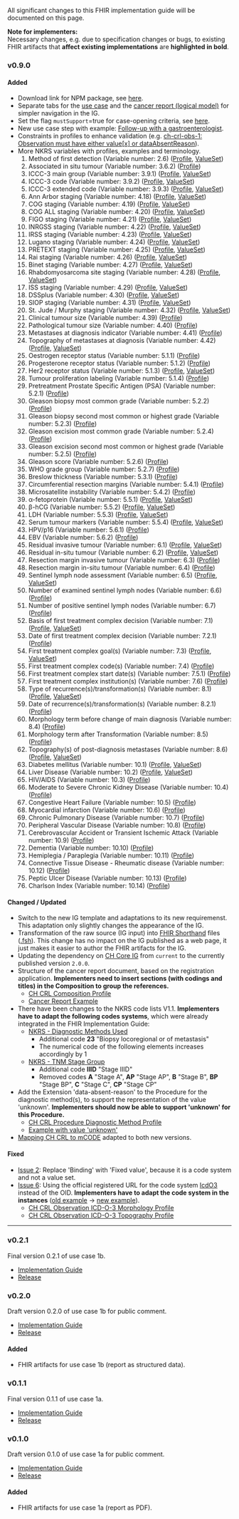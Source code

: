 
All significant changes to this FHIR implementation guide will be documented on this page.

**Note for implementers:**    
Necessary changes, e.g. due to specification changes or bugs, to existing FHIR artifacts that **affect existing implementations** are **highlighted in bold**.


### v0.9.0
 
#### Added
* Download link for NPM package, see [here](index.html#download).
* Separate tabs for the [use case](usecase-german.html) and the [cancer report (logical model)](logicalmodel.html) for simpler navigation in the IG.
* Set the flag `mustSupport`=true for case-opening criteria, see [here](index.html#case-opening-criteria-and-mustsupport).
* New use case step with example: [Follow-up with a gastroenterologist](usecase-german.html#nachsorge-beim-gastroenterologen).
* Constraints in profiles to enhance validation (e.g. [ch-crl-obs-1: Observation must have either value[x] or dataAbsentReason](StructureDefinition-ch-crl-observation-lymphaticinvasion.html)).
* More NKRS variables with profiles, examples and terminology. 
   1. Method of first detection (Variable number: 2.6) ([Profile](StructureDefinition-ch-crl-procedure-methodfirstdetection.html), [ValueSet](ValueSet-nkrs-methodfirstdetection.html))
   2. Associated in situ tumour (Variable number: 3.6.2) ([Profile](StructureDefinition-ch-crl-observation-associatedinsitutumour.html)) 
   3. ICCC-3 main group (Variable number: 3.9.1) ([Profile](StructureDefinition-ch-crl-observation-iccc3maingroup.html), [ValueSet](ValueSet-nkrs-iccc3maingroup.html))
   4. ICCC-3 code (Variable number: 3.9.2) ([Profile](StructureDefinition-ch-crl-observation-iccc3code.html), [ValueSet](ValueSet-nkrs-iccc3code.html))
   5. ICCC-3 extended code (Variable number: 3.9.3) ([Profile](StructureDefinition-ch-crl-observation-iccc3extendedcode.html), [ValueSet](ValueSet-nkrs-iccc3extendedcode.html))
   6. Ann Arbor staging (Variable number: 4.18) ([Profile](StructureDefinition-ch-crl-observation-annarborstaging.html), [ValueSet](ValueSet-nkrs-annarborstaging.html))
   7. COG staging (Variable number: 4.19) ([Profile](StructureDefinition-ch-crl-observation-cogstaging.html), [ValueSet](ValueSet-nkrs-cogstaging.html))
   8. COG ALL staging (Variable number: 4.20) ([Profile](StructureDefinition-ch-crl-observation-cogallstaging.html), [ValueSet](ValueSet-nkrs-cogallstaging.html))
   9. FIGO staging (Variable number: 4.21) ([Profile](StructureDefinition-ch-crl-observation-figostaging.html), [ValueSet](ValueSet-nkrs-figostaging.html))
   10. INRGSS staging (Variable number: 4.22) ([Profile](StructureDefinition-ch-crl-observation-inrgssstaging.html), [ValueSet](ValueSet-nkrs-inrgssstaging.html))
   11. IRSS staging (Variable number: 4.23) ([Profile](StructureDefinition-ch-crl-observation-irssstaging.html), [ValueSet](ValueSet-nkrs-irssstaging.html))
   12. Lugano staging (Variable number: 4.24) ([Profile](StructureDefinition-ch-crl-observation-luganostaging.html), [ValueSet](ValueSet-nkrs-luganostaging.html))
   13. PRETEXT staging (Variable number: 4.25) ([Profile](StructureDefinition-ch-crl-observation-pretextstaging.html), [ValueSet](ValueSet-nkrs-pretextstaging.html))
   14. Rai staging (Variable number: 4.26) ([Profile](StructureDefinition-ch-crl-observation-raistaging.html), [ValueSet](ValueSet-nkrs-raistaging.html))
   15. Binet staging (Variable number: 4.27) ([Profile](StructureDefinition-ch-crl-observation-binetstaging.html), [ValueSet](ValueSet-nkrs-binetstaging.html))
   16. Rhabdomyosarcoma site staging (Variable number: 4.28) ([Profile](StructureDefinition-ch-crl-observation-rhabdomyosarcomasitestaging.html), [ValueSet](ValueSet-nkrs-rhabdomyosarcomasitestaging.html))
   17. ISS staging (Variable number: 4.29) ([Profile](StructureDefinition-ch-crl-observation-issstaging.html), [ValueSet](ValueSet-nkrs-issstaging.html))
   18. DSSplus (Variable number: 4.30) ([Profile](StructureDefinition-ch-crl-observation-dssplus.html), [ValueSet](ValueSet-nkrs-dssplus.html))
   19. SIOP staging (Variable number: 4.31) ([Profile](StructureDefinition-ch-crl-observation-siopstaging.html), [ValueSet](ValueSet-nkrs-siopstaging.html))
   20. St. Jude / Murphy staging (Variable number: 4.32) ([Profile](StructureDefinition-ch-crl-observation-stjudemurphystaging.html), [ValueSet](ValueSet-nkrs-stjudemurphystaging.html))
   21. Clinical tumour size (Variable number: 4.39) ([Profile](StructureDefinition-ch-crl-observation-clinicaltumoursize.html))
   22. Pathological tumour size (Variable number: 4.40) ([Profile](StructureDefinition-ch-crl-observation-pathologicaltumoursize.html))   
   23. Metastases at diagnosis indicator (Variable number: 4.41) ([Profile](StructureDefinition-ch-crl-observation-metastasesatdiagnosisindicator.html))  
   24. Topography of metastases at diagnosis (Variable number: 4.42) ([Profile](StructureDefinition-ch-crl-observation-topographymetastasesatdiagnosis.html), [ValueSet](ValueSet-nkrs-topographymetastases.html))
   25. Oestrogen receptor status (Variable number: 5.1.1) ([Profile](StructureDefinition-ch-crl-observation-oestrogenreceptorstatus.html))
   26. Progesterone receptor status (Variable number: 5.1.2) ([Profile](StructureDefinition-ch-crl-observation-progesteronereceptorstatus.html))
   27. Her2 receptor status (Variable number: 5.1.3) ([Profile](StructureDefinition-ch-crl-observation-her2receptorstatus.html), [ValueSet](ValueSet-nkrs-her2receptorstatus.html))
   28. Tumour proliferation labeling (Variable number: 5.1.4) ([Profile](StructureDefinition-ch-crl-observation-tumourproliferationlabeling.html))
   29. Pretreatment Prostate Specific Antigen (PSA) (Variable number: 5.2.1) ([Profile](StructureDefinition-ch-crl-observation-pretreatmentprostatespecificantigen.html))
   30. Gleason biopsy most common grade (Variable number: 5.2.2) ([Profile](StructureDefinition-ch-crl-observation-gleasonbiopsymostcommongrade.html))
   31. Gleason biopsy second most common or highest grade (Variable number: 5.2.3) ([Profile](StructureDefinition-ch-crl-observation-gleasonbiopsy2ndmostcommonorhighestgrade.html))
   32. Gleason excision most common grade (Variable number: 5.2.4) ([Profile](StructureDefinition-ch-crl-observation-gleasonexcisionmostcommongrade.html))
   33. Gleason excision second most common or highest grade (Variable number: 5.2.5) ([Profile](StructureDefinition-ch-crl-observation-gleasonexcision2ndmostcommonorhighestgrade.html))
   34. Gleason score (Variable number: 5.2.6) ([Profile](StructureDefinition-ch-crl-observation-gleasonscore.html))
   35. WHO grade group (Variable number: 5.2.7) ([Profile](StructureDefinition-ch-crl-observation-whogradegroup.html))
   36. Breslow thickness (Variable number: 5.3.1) ([Profile](StructureDefinition-ch-crl-observation-breslowthickness.html))
   37. Circumferential resection margins (Variable number: 5.4.1) ([Profile](StructureDefinition-ch-crl-observation-circumferentialresectionmargins.html))
   38. Microsatellite instability (Variable number: 5.4.2) ([Profile](StructureDefinition-ch-crl-observation-microsatelliteinstability.html))
   39. α-fetoprotein (Variable number: 5.5.1) ([Profile](StructureDefinition-ch-crl-observation-alphafetoprotein.html), [ValueSet](ValueSet-nkrs-alphafetoprotein.html))
   40. β-hCG (Variable number: 5.5.2) ([Profile](StructureDefinition-ch-crl-observation-hcg.html), [ValueSet](ValueSet-nkrs-hcg.html))
   41. LDH (Variable number: 5.5.3) ([Profile](StructureDefinition-ch-crl-observation-ldh.html), [ValueSet](ValueSet-nkrs-ldh.html))
   42. Serum tumour markers (Variable number: 5.5.4) ([Profile](StructureDefinition-ch-crl-observation-serumtumourmarkers.html), [ValueSet](ValueSet-nkrs-serumtumourmarkers.html))
   43. HPV/p16 (Variable number: 5.6.1) ([Profile](StructureDefinition-ch-crl-observation-hpvp16.html))
   44. EBV (Variable number: 5.6.2) ([Profile](StructureDefinition-ch-crl-observation-ebv.html))
   45. Residual invasive tumour (Variable number: 6.1) ([Profile](StructureDefinition-ch-crl-observation-residualinvasivetumour.html), [ValueSet](ValueSet-nkrs-residualinvasivetumour.html))
   46. Residual in-situ tumour (Variable number: 6.2) ([Profile](StructureDefinition-ch-crl-observation-residualinsitutumour.html), [ValueSet](ValueSet-nkrs-residualinsitutumour.html))
   47. Resection margin invasive tumour (Variable number: 6.3) ([Profile](StructureDefinition-ch-crl-observation-resectionmargininvasivetumour.html))  
   48. Resection margin in-situ tumour (Variable number: 6.4) ([Profile](StructureDefinition-ch-crl-observation-resectionmargininsitutumour.html))
   49. Sentinel lymph node assessment (Variable number: 6.5) ([Profile](StructureDefinition-ch-crl-observation-sentinellymphnodeassessment.html), [ValueSet](ValueSet-nkrs-sentinellymphnodeassessment.html))
   50. Number of examined sentinel lymph nodes (Variable number: 6.6) ([Profile](StructureDefinition-ch-crl-observation-numberexaminedsentinellymphnodes.html))
   51. Number of positive sentinel lymph nodes (Variable number: 6.7) ([Profile](StructureDefinition-ch-crl-observation-numberpositivesentinellymphnodes.html))
   52. Basis of first treatment complex decision (Variable number: 7.1) ([Profile](StructureDefinition-ch-crl-encounter-treatmentdecision.html), [ValueSet](ValueSet-nkrs-basisoffirsttreatmentcomplexdecision.html))
   53. Date of first treatment complex decision (Variable number: 7.2.1) ([Profile](StructureDefinition-ch-crl-encounter-treatmentdecision.html))
   54. First treatment complex goal(s) (Variable number: 7.3) ([Profile](StructureDefinition-ch-crl-procedure-treatment.html), [ValueSet](ValueSet-nkrs-treatmentgoal.html))
   55. First treatment complex code(s) (Variable number: 7.4) ([Profile](StructureDefinition-ch-crl-procedure-treatment.html))
   56. First treatment complex start date(s) (Variable number: 7.5.1) ([Profile](StructureDefinition-ch-crl-procedure-treatment.html))
   57. First treatment complex institution(s) (Variable number: 7.6) ([Profile](StructureDefinition-ch-crl-procedure-treatment.html))
   58. Type of recurrence(s)/transformation(s) (Variable number: 8.1) ([Profile](StructureDefinition-ch-crl-observation-typerecurrencetransformation.html), [ValueSet](ValueSet-nkrs-typerecurrencetransformation.html))
   59. Date of recurrence(s)/transformation(s) (Variable number: 8.2.1) ([Profile](StructureDefinition-ch-crl-observation-typerecurrencetransformation.html))
   60. Morphology term before change of main diagnosis (Variable number: 8.4) ([Profile](StructureDefinition-ch-crl-observation-icdo3morphologypretransformation.html))
   61. Morphology term after Transformation (Variable number: 8.5) ([Profile](StructureDefinition-ch-crl-observation-icdo3morphologypretransformation.html))
   62. Topography(s) of post-diagnosis metastases (Variable number: 8.6) ([Profile](StructureDefinition-ch-crl-observation-topographypostdiagnosismetastases.html), [ValueSet](ValueSet-nkrs-topographymetastases.html))
   63. Diabetes mellitus (Variable number: 10.1) ([Profile](StructureDefinition-ch-crl-observation-diabetesmellitus.html), [ValueSet](ValueSet-nkrs-diabetesmellitus.html))
   64. Liver Disease (Variable number: 10.2) ([Profile](StructureDefinition-ch-crl-observation-liverdisease.html), [ValueSet](ValueSet-nkrs-liverdisease.html))
   65. HIV/AIDS (Variable number: 10.3) ([Profile](StructureDefinition-ch-crl-observation-hivaids.html))
   66. Moderate to Severe Chronic Kidney Disease (Variable number: 10.4) ([Profile](StructureDefinition-ch-crl-observation-moderatetoseverechronickidneydisease.html))
   67. Congestive Heart Failure (Variable number: 10.5) ([Profile](StructureDefinition-ch-crl-observation-congestiveheartfailure.html))
   68. Myocardial infarction (Variable number: 10.6) ([Profile](StructureDefinition-ch-crl-observation-myocardialinfarction.html))
   69. Chronic Pulmonary Disease (Variable number: 10.7) ([Profile](StructureDefinition-ch-crl-observation-chronicpulmonarydisease.html))
   70. Peripheral Vascular Disease (Variable number: 10.8) ([Profile](StructureDefinition-ch-crl-observation-peripheralvasculardisease.html))
   71. Cerebrovascular Accident or Transient Ischemic Attack (Variable number: 10.9) ([Profile](StructureDefinition-ch-crl-observation-cvaortia.html)) 
   72. Dementia (Variable number: 10.10) ([Profile](StructureDefinition-ch-crl-observation-dementia.html))
   73. Hemiplegia / Paraplegia (Variable number: 10.11) ([Profile](StructureDefinition-ch-crl-observation-hemiplegiaparaplegia.html))
   74. Connective Tissue Disease - Rheumatic disease (Variable number: 10.12) ([Profile](StructureDefinition-ch-crl-observation-connectivetissuediseaserheumaticdisease.html))
   75. Peptic Ulcer Disease (Variable number: 10.13) ([Profile](StructureDefinition-ch-crl-observation-pepticulcerdisease.html))
   76. Charlson Index (Variable number: 10.14) ([Profile](StructureDefinition-ch-crl-observation-charlsonindex.html))


#### Changed / Updated
* Switch to the new IG template and adaptations to its new requiremenst. This adaptation only slightly changes the appearance of the IG.
* Transformation of the raw source (IG input) into [FHIR Shorthand](http://build.fhir.org/ig/HL7/fhir-shorthand/) files ([.fsh](https://github.com/ahdis/ch-crl/tree/master/input/fsh)). This change has no impact on the IG published as a web page, it just makes it easier to author the FHIR artifacts for the IG.
* Updating the dependency on [CH Core IG](http://fhir.ch/ig/ch-core/index.html) from `current` to the currently published version `2.0.0`.
* Structure of the cancer report document, based on the registration application. **Implementers need to insert sections (with codings and titles) in the Composition to group the references.**
   * [CH CRL Composition Profile](StructureDefinition-ch-crl-composition.html) 
   * [Cancer Report Example](Bundle-BundleUC1bGastro20181201.json.html)
* There have been changes to the NKRS code lists V1.1. **Implementers have to adapt the following codes systems**, which were already integrated in the FHIR Implementation Guide: 
   * [NKRS - Diagnostic Methods Used](CodeSystem-nkrs-diagnosticmethodsused.html)
      * Additional code **23** "Biopsy locoregional or of metastasis"
      * The numerical code of the following elements increases accordingly by 1
   * [NKRS - TNM Stage Group](CodeSystem-nkrs-tnmstagegroup.html) 
      * Additional code **IIID** "Stage IIID"
      * Removed codes **A** "Stage A", **AP** "Stage AP", **B** "Stage B", **BP** "Stage BP", **C** "Stage C", **CP** "Stage CP"
* Add the Extension 'data-absent-reason' to the Procedure for the diagnostic method(s), to support the representation of the value 'unknown'. **Implementers should now be able to support 'unknown' for this Procedure.**
   * [CH CRL Procedure Diagnostic Method Profile](StructureDefinition-ch-crl-procedure-diagnosticmethod.html)
   * [Example with value 'unknown'](Procedure-DiagnosticMethod-Unknown.html)
* [Mapping CH CRL to mCODE](https://docs.google.com/spreadsheets/d/1_qllz1wvfPzW6DO59-l_ochrLFJ9WK-3DZ_9jLS2xOc/edit?usp=sharing) adapted to both new versions.

 
#### Fixed
* [Issue 2](https://github.com/ahdis/ch-crl/issues/2): Replace 'Binding' with 'Fixed value', because it is a code system and not a value set.
* [Issue 6](https://github.com/ahdis/ch-crl/issues/6): Using the official registered URL for the code system [IcdO3](https://terminology.hl7.org/CodeSystem-icd-o-3.html) instead of the OID. **Implementers have to adapt the code system in the instances** ([old example](https://fhir.ch/ig/ch-crl/0.2.1/Observation-ICD-O-3-Morphology.json.html) -> [new example](Observation-ICD-O-3-Morphology.html)).
   * [CH CRL Observation ICD-O-3 Morphology Profile](StructureDefinition-ch-crl-observation-icdo3morphology.html)
   * [CH CRL Observation ICD-O-3 Topography Profile](StructureDefinition-ch-crl-observation-icdo3topography.html) 

*************************

### v0.2.1
Final version 0.2.1 of use case 1b.
* [Implementation Guide](https://fhir.ch/ig/ch-crl/0.2.1/index.html)
* [Release](https://github.com/ahdis/ch-crl/releases/tag/v0.2.1)



### v0.2.0		
Draft version 0.2.0 of use case 1b for public comment.
* [Implementation Guide](https://fhir.ch/ig/ch-crl/0.2.0/index.html)
* [Release](https://github.com/ahdis/ch-crl/releases/tag/v0.2.0)

#### Added
* FHIR artifacts for use case 1b (report as structured data).



### v0.1.1
Final version 0.1.1 of use case 1a.
* [Implementation Guide](https://fhir.ch/ig/ch-crl/0.1.1/index.html)
* [Release](https://github.com/ahdis/ch-crl/releases/tag/v0.1.1)



### v0.1.0
Draft version 0.1.0 of use case 1a for public comment.
* [Implementation Guide](https://fhir.ch/ig/ch-crl/0.1.0/index.html)
* [Release](https://github.com/ahdis/ch-crl/releases/tag/v0.1.0)

#### Added
* FHIR artifacts for use case 1a (report as PDF).